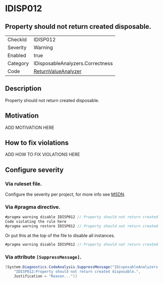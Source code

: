 # IDISP012
## Property should not return created disposable.

<!-- start generated table -->
<table>
  <tr>
    <td>CheckId</td>
    <td>IDISP012</td>
  </tr>
  <tr>
    <td>Severity</td>
    <td>Warning</td>
  </tr>
  <tr>
    <td>Enabled</td>
    <td>true</td>
  </tr>
  <tr>
    <td>Category</td>
    <td>IDisposableAnalyzers.Correctness</td>
  </tr>
  <tr>
    <td>Code</td>
    <td><a href="https://github.com/DotNetAnalyzers/IDisposableAnalyzers/blob/master/IDisposableAnalyzers/NodeAnalyzers/ReturnValueAnalyzer.cs">ReturnValueAnalyzer</a></td>
  </tr>
</table>
<!-- end generated table -->

## Description

Property should not return created disposable.

## Motivation

ADD MOTIVATION HERE

## How to fix violations

ADD HOW TO FIX VIOLATIONS HERE

<!-- start generated config severity -->
## Configure severity

### Via ruleset file.

Configure the severity per project, for more info see [MSDN](https://msdn.microsoft.com/en-us/library/dd264949.aspx).

### Via #pragma directive.
```C#
#pragma warning disable IDISP012 // Property should not return created disposable.
Code violating the rule here
#pragma warning restore IDISP012 // Property should not return created disposable.
```

Or put this at the top of the file to disable all instances.
```C#
#pragma warning disable IDISP012 // Property should not return created disposable.
```

### Via attribute `[SuppressMessage]`.

```C#
[System.Diagnostics.CodeAnalysis.SuppressMessage("IDisposableAnalyzers.Correctness", 
    "IDISP012:Property should not return created disposable.", 
    Justification = "Reason...")]
```
<!-- end generated config severity -->